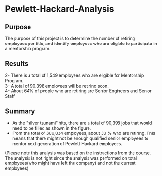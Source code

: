 # Pewlett-Hackard-Analysis
## Purpose
The purpose of this project is to determine the number of retiring employees per title, and identify employees who are eligible to participate in a mentorship program.
## Results

2- There is a total of 1,549 employees who are eligible for Mentorship Program.   
3- A total of 90,398 employees will be retiring soon.   
4- About 64% of people who are retiring are Senior Engineers and Senior Staff.  
## Summary
- As the "silver tsunami" hits, there are a total of 90,398 jobs that would need to be filled as shown in the figure.  
- From the total of 300,024 employees, about 30 % who are retiring. This means that there might not be enough qualified senior employees to mentor next generation of Pewlett Hackard employees.   

(Please note this analysis was based on the instructions from the course. The analysis is not right since the analysis was performed on total employees(who might have left the company) and not the current employees). 

